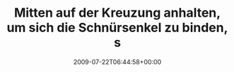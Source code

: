 ---
retweeted: false
source: <a href="http://twitter.com" rel="nofollow">Twitter Web Client</a>
entities:
  hashtags: []
  symbols: []
  user_mentions: []
  urls: []
display_text_range:
- '0'
- '133'
favorite_count: '0'
id_str: '2773845919'
truncated: false
retweet_count: '0'
id: '2773845919'
created_at: Wed Jul 22 06:44:58 +0000 2009
favorited: false
full_text: Mitten auf der Kreuzung anhalten, um sich die Schnürsenkel zu binden, scheint
  gesellschaftlich einfach noch nicht akzeptiert zu sein.
lang: de
tags:
- pesos/twitter
date: '2009-07-22T06:44:58+00:00'
src: https://twitter.com/bascht/status/2773845919
original_url: https://twitter.com/bascht/status/2773845919
type: twitter_tweet
text: Mitten auf der Kreuzung anhalten, um sich die Schnürsenkel zu binden, scheint
  gesellschaftlich einfach noch nicht akzeptiert zu sein.
title: Mitten auf der Kreuzung anhalten, um sich die Schnürsenkel zu binden, s

---